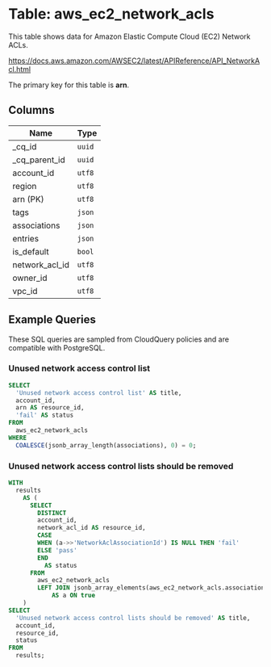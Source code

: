 # Table: aws_ec2_network_acls

This table shows data for Amazon Elastic Compute Cloud (EC2) Network ACLs.

https://docs.aws.amazon.com/AWSEC2/latest/APIReference/API_NetworkAcl.html

The primary key for this table is **arn**.

## Columns

| Name          | Type          |
| ------------- | ------------- |
|_cq_id|`uuid`|
|_cq_parent_id|`uuid`|
|account_id|`utf8`|
|region|`utf8`|
|arn (PK)|`utf8`|
|tags|`json`|
|associations|`json`|
|entries|`json`|
|is_default|`bool`|
|network_acl_id|`utf8`|
|owner_id|`utf8`|
|vpc_id|`utf8`|

## Example Queries

These SQL queries are sampled from CloudQuery policies and are compatible with PostgreSQL.

### Unused network access control list

```sql
SELECT
  'Unused network access control list' AS title,
  account_id,
  arn AS resource_id,
  'fail' AS status
FROM
  aws_ec2_network_acls
WHERE
  COALESCE(jsonb_array_length(associations), 0) = 0;
```

### Unused network access control lists should be removed

```sql
WITH
  results
    AS (
      SELECT
        DISTINCT
        account_id,
        network_acl_id AS resource_id,
        CASE
        WHEN (a->>'NetworkAclAssociationId') IS NULL THEN 'fail'
        ELSE 'pass'
        END
          AS status
      FROM
        aws_ec2_network_acls
        LEFT JOIN jsonb_array_elements(aws_ec2_network_acls.associations)
            AS a ON true
    )
SELECT
  'Unused network access control lists should be removed' AS title,
  account_id,
  resource_id,
  status
FROM
  results;
```


